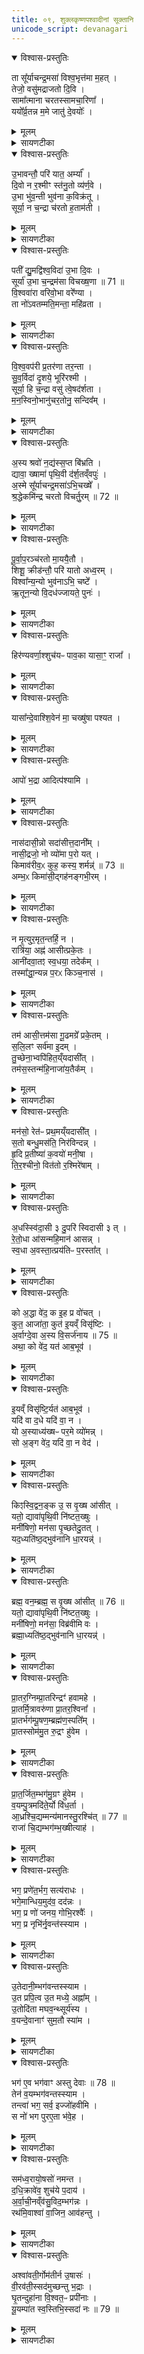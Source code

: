 ```yaml
---
title: ०९, शुक्लकृष्णपश्वादीनां सूक्तानि
unicode_script: devanagari
---
```




<details open><summary>विश्वास-प्रस्तुतिः</summary>

ता सू᳚र्याचन्द्र॒मसा॑ विश्व॒भृत्त॑मा म॒हत् ।   
तेजो॒ वसु॑मद्राजतो दि॒वि ।  
सामा᳚त्माना चरतस्सामचा॒रिणा᳚ ।  
ययो᳚र्व्र॒तन्न म॒मे जातु॑ दे॒वयोः᳚ ।  
</details>

<details><summary>मूलम्</summary>

ता सू᳚र्याचन्द्र॒मसा॑ विश्व॒भृत्त॑मा म॒हत् ।   
तेजो॒ वसु॑मद्राजतो दि॒वि ।  
सामा᳚त्माना चरतस्सामचा॒रिणा᳚ ।  
ययो᳚र्व्र॒तन्न म॒मे जातु॑ दे॒वयोः᳚ ।  
</details>

<details><summary>सायणटीका</summary>

(SB) 1अष्टमेऽन्नार्थपश्वादीनां सूक्तान्यभिहितानि । नवमे शुक्लकृष्णपश्वादीनां सूक्तान्युच्यन्ते । यदुक्तं सूत्रकारेण - 'सूर्याचन्द्रमोभ्यां यमौ श्वेतं च कृष्णं चैकयूपे' इति । यमौ एकस्मिन्गर्भे सहोत्पन्नौ । तयोः पश्वोस्सूक्ते वपयोः पुरोनुवाक्यामाह । ययोः सूर्याचन्द्रमसोर्देवयोः संबन्धि व्रतं कर्म जातु कदाचिदपि न ममे कश्चिदपि मातुं न शक्तः । एतदीयं कर्मैतावता फलेन युक्तमिति न कोऽपि परिच्छेत्तुं शक्रोति । तौ तथाविधौ सूर्याचन्द्रमसौ दिवि राजतः द्युलोके दीप्येते । कीदृशौ? विश्वभृत्तमा अतिशयेन विश्वस्य भर्तारौ पोषकौ अत एव महत् महान्तौ तेजः तेजस्विनौ वसुमत् धनवन्तौ । सामशब्देन सामभेदाद्युपायेषु चतुर्षु प्रथमोपायोऽभिधीयते । तदात्मकौ प्रजापालने सामोपायप्रधानावित्यर्थः । अत एव सामचारिणौ साम्नोपायेन सर्वजगदनुग्राहकप्रकाशरूपेण चरणशीलौ चरतः परिभ्रमतः ॥
</details>

<details open><summary>विश्वास-प्रस्तुतिः</summary>

उ॒भावन्तौ॒ परि॑ यात॒ अर्म्या᳚ ।   
दि॒वो न र॒श्मीꣳ स्त॑नु॒तो व्य॑र्ण॒वे ।   
उ॒भा भु॑व॒न्ती भुव॑ना क॒विक्र॑तू ।   
सूर्या॒ न च॒न्द्रा च॑रतो ह॒ताम॑ती ।   
</details>

<details><summary>मूलम्</summary>

उ॒भावन्तौ॒ परि॑ यात॒ अर्म्या᳚ ।   
दि॒वो न र॒श्मीꣳ स्त॑नु॒तो व्य॑र्ण॒वे ।   
उ॒भा भु॑व॒न्ती भुव॑ना क॒विक्र॑तू ।   
सूर्या॒ न च॒न्द्रा च॑रतो ह॒ताम॑ती ।   
</details>

<details><summary>सायणटीका</summary>

2अथ वपयोर्याज्यामाह - उभावन्तौ पृथिव्याः पूर्वः पश्चिमश्चेत्येताववसानभागौ अर्म्या गत्या परियातः परिक्रमणं कुरुतः दिवो न दिवीव अर्णवे समुद्रसमानेऽन्तरिक्षे रश्मीन् वितनुतः प्रसारयतः भुवना भुवन्ती लोकान्भावयन्तावुत्पादयन्तौ कविक्रतू कविर्मेधावी, क्रतुः कर्ता, कवी च तौ क्रतू च कविक्रतू हतामती हता विनाशिता प्राणिनाममतिरन्धकारनिमित्तमज्ञानं याम्यां तौ हतामती सूर्या न चन्द्रा सूर्यश्चन्द्रश्चेत्येतावुभौ चरतः संचारं कुरुतः ॥
</details>

<details open><summary>विश्वास-प्रस्तुतिः</summary>

पती᳚ द्यु॒मद्वि॑श्व॒विदा॑ उ॒भा दि॒वः ।   
सूर्या॑ उ॒भा च॒न्द्रम॑सा विचख्ष॒णा ॥ 71 ॥  
वि॒श्ववा॑रा वरिवो॒भा वरे᳚ण्या ।  
ता नो॑ऽवतम्मति॒मन्ता॒ महि॑व्रता ।  
</details>

<details><summary>मूलम्</summary>

पती᳚ द्यु॒मद्वि॑श्व॒विदा॑ उ॒भा दि॒वः ।   
सूर्या॑ उ॒भा च॒न्द्रम॑सा विचख्ष॒णा ॥ 71 ॥  
वि॒श्ववा॑रा वरिवो॒भा वरे᳚ण्या ।  
ता नो॑ऽवतम्मति॒मन्ता॒ महि॑व्रता ।  
</details>

<details><summary>सायणटीका</summary>

3अथ पुरोडाशस्य पुरोनुवाक्यामाह - द्युमत् द्युमन्तौ दीप्तिमन्ताबुभौ देवौ विश्वविदा सर्वज्ञौ दिवः पती द्युलोकस्य पालकौ वर्तेते । सूर्याचन्द्रमसा सूर्याचन्द्रमसेत्येतावुभौ विचक्षणा कुशलौ । विश्ववारा विश्वेषां शत्रूणां निवारयितारौ । वरिवा वरिवस्यमानौ सर्वैः परिचर्यमाणावुभौ देवौ वरेण्या वरणीयौ मतिमन्तौ अत्यन्तबुद्धियुक्तौ महिव्रता महता व्रतेन कर्मणा युक्तौ । ईदृशौ तावुभौ नोऽस्मानवतं रक्षतम् ॥
</details>

<details open><summary>विश्वास-प्रस्तुतिः</summary>

वि॒श्व॒वप॑री प्र॒तर॑णा तर॒न्ता ।   
सु॒व॒र्विदा॑ दृ॒शये॒ भूरि॑रश्मी ।  
सूर्या॒ हि च॒न्द्रा वसु॑ त्वे॒षद॑र्शता ।   
म॒न॒स्विनो॒भानु॑चर॒तोनु॒ सन्दिव᳚म् ।  
</details>

<details><summary>मूलम्</summary>

वि॒श्व॒वप॑री प्र॒तर॑णा तर॒न्ता ।   
सु॒व॒र्विदा॑ दृ॒शये॒ भूरि॑रश्मी ।  
सूर्या॒ हि च॒न्द्रा वसु॑ त्वे॒षद॑र्शता ।   
म॒न॒स्विनो॒भानु॑चर॒तोनु॒ सन्दिव᳚म् ।  
</details>

<details><summary>सायणटीका</summary>

4अथ पुरोडशस्य याज्यामाह - विश्ववपरी विश्वस्मिञ्जगति रश्मीनावप्तारौ विस्तारयितारौ प्रहरणा आपदां प्रकर्षेण तारयितारौ तरन्ता आकाशसमुद्रं तरन्ती सुवर्विदा स्वर्गस्य लम्भयितारौ दृशये सर्वलोकस्य दर्शनाय भूरिरश्मी प्रभूतदीप्ती सूर्या हि चन्द्रा सूर्यश्चन्द्रश्चेत्येवं प्रसिद्धौ वसु वासयितारौ त्वेषदर्शता दीप्त्या दर्शनीयौ मनस्विना दृढेन मनसा युक्तौ उभा देवाबुभौ नु क्षिप्रं दिवं द्युलोकमनुसंचरतः ॥
</details>

<details open><summary>विश्वास-प्रस्तुतिः</summary>

अ॒स्य श्रवो॑ न॒द्य॑स्स॒प्त बि॑भ्रति ।  
द्यावा॒ ख्षामा॑ पृथि॒वी द॑र्श॒तव्ँवपुः॑ ।  
अ॒स्मे सू᳚र्याचन्द्र॒मसा॑ऽभि॒चख्षे᳚ ।   
श्र॒द्धेकमि॑न्द्र चरतो विचर्तु॒रम् ॥ 72 ॥  
</details>

<details><summary>मूलम्</summary>

अ॒स्य श्रवो॑ न॒द्य॑स्स॒प्त बि॑भ्रति ।  
द्यावा॒ ख्षामा॑ पृथि॒वी द॑र्श॒तव्ँवपुः॑ ।  
अ॒स्मे सू᳚र्याचन्द्र॒मसा॑ऽभि॒चख्षे᳚ ।   
श्र॒द्धेकमि॑न्द्र चरतो विचर्तु॒रम् ॥ 72 ॥  
</details>

<details><summary>सायणटीका</summary>

5अथ हविषः पुरोनुवाक्यामाह - हे इन्द्र त्वं अस्मे अस्मदर्थं सूर्याचन्द्रमसा एतौ सूयार्चन्द्रमसावभिचक्षेऽभितः कथयसि । श्रद्धे श्रद्धार्थं कं सुखार्थं च विचर्तुरं विशेषेण त्वरा यथा भवति तथा चरतः एतावुभौ संचरतः । अस्य तवेन्द्रस्य श्रवः श्रवणीयं दर्शतं दर्शनीयं च वपुः शरीरं सप्त नद्यः गङ्गायमुनाद्याः सप्तसंख्याकास्सरितः द्यावा क्षामा पृथिवी क्षामशब्दोऽन्तरिक्षमभिधत्ते, त्रयो लोकाश्च बिभ्रति धरयन्ति । अयमर्थः - यदेतद्वृष्टिनिमित्तं जलं तदेतदिन्द्रेणोत्पादितत्वादिन्द्रस्य शरीरं, तच्च सर्वेषां प्राणिनां प्रियत्वाच्छ्रवणीयं दर्शनीयं च । तदिदं जलरूपं शरीरं सप्तनद्युपलक्षिताः सर्वा नद्यः समुद्रास्त्रयो लोकाश्च धारयन्ति । न हि जलमन्तरेण लोकत्रयव्यवहारः सिध्यतीति ॥
</details>

<details open><summary>विश्वास-प्रस्तुतिः</summary>

पू॒र्वा॒प॒रञ्च॑रतो मा॒ययै॒तौ ।   
शिशू॒ क्रीड॑न्तौ॒ परि॑ यातो अध्व॒रम् ।  
विश्वा᳚न्य॒न्यो भुव॑नाऽभि॒ चष्टे᳚ ।  
ऋ॒तून॒न्यो वि॒दध॑ज्जायते॒ पुनः॑ ।  
</details>

<details><summary>मूलम्</summary>

पू॒र्वा॒प॒रञ्च॑रतो मा॒ययै॒तौ ।   
शिशू॒ क्रीड॑न्तौ॒ परि॑ यातो अध्व॒रम् ।  
विश्वा᳚न्य॒न्यो भुव॑नाऽभि॒ चष्टे᳚ ।  
ऋ॒तून॒न्यो वि॒दध॑ज्जायते॒ पुनः॑ ।  
</details>

<details><summary>सायणटीका</summary>

6अथ हविषो याज्यामाह - एतौ सूर्याचन्द्रमसौ मायया परमेश्वरस्य शक्त्याऽनुगृहीतौ पूर्वापरं भूमेः प्राक्पश्चिमभागौ प्रति चरतः परिभ्रमणं कुरुतः । शिशू बालकाविव क्रीडन्तौ अध्वरं कस्यापि हिंसा यथा न भवति तथा परियातः । अथवा अध्वरमस्माभिरनुष्ठीयमानं यज्ञं प्राप्नुतः । उभयोर्मध्येऽन्य एक आदित्यो विश्वानि भुवनानिअभिचष्टे सर्वतः प्रकाशयति । अन्यश्चन्द्रः प्रतिपदादितिथिशुक्लकृष्णपक्षचैत्रादिमासद्वारा ऋतून्विदधत्पुनः पुनर्जायत उदयं गच्छतीत्यर्थः ॥
</details>

<details open><summary>विश्वास-प्रस्तुतिः</summary>

हिर॑ण्यवर्णा॒श्शुच॑यᳶ पाव॒का यासा॒ꣳ॒ राजा᳚ ।     
</details>

<details><summary>मूलम्</summary>

हिर॑ण्यवर्णा॒श्शुच॑यᳶ पाव॒का यासा॒ꣳ॒ राजा᳚ ।     
</details>

<details><summary>सायणटीका</summary>

7यदुक्तं सूत्रकारेण - 'अद्भ्यो वेहतम्' इति । तस्य पशोः सूक्ते षण्णामृचां प्रतीकानि दर्शयति - 'हिरण्यवर्णाः शुचयः पावकाः' इति वपायाः पुरोनुवाक्या ।

- मन्त्रः  हिर॑ण्यवर्णा॒श्शुच॑य पाव॒का यासु॑ जा॒त क॒श्यपो॒ यास्विन्द्रः॑ ।   
अ॒ग्निय्ँया गर्भ॑न्दधि॒रे विरू॑पा॒स्ता न॒ आप॒श्श स्यो॒ना भ॑वन्तु ।   

  -  टीका अतः परमग्निकाण्डमेवाग्न्यार्षेयम् ॥ तत्र कुम्भेष्टकोपधानमन्त्राः - हिरण्यवर्णा इत्याद्याः ॥ प्रथमा त्रिष्टुप् । हिरण्यवर्णाः हितरमणीयवर्णाः, हिरण्यसदृशवर्णा वा स्वच्छत्वात् । शुचयश्शुद्धाः । पावकाः शोधयित्र्यः । 'पावकादीनां छन्दसि' इतीत्वाभावः । यासु जातः कश्यपः प्रजापतिः 'तद्दशहोताऽन्वसृज्यत । प्रजापतिर्वै दशहोता' इति । यासु चेन्द्रोजातः मध्यमो विद्युदात्मा, याश्चाग्निं गर्भं दधिरे धारयन्ति, यथा 'अग्ने गर्भो अपामसि' इति । ता आपः विरूपाः नः अस्माकं शान्तिहेतवः स्योनास्सुखहेतवश्च भवन्तु ॥

'यासां राजा वरुणः' इति याज्या ।

- मन्त्रः  यासा॒ꣳ॒ राजा॒ वरु॑णो॒ याति॒ मध्ये॑ सत्यानृ॒ते अ॑व॒पश्य॒ञ्जना॑नाम् ।  
म॒धु॒श्चुत॒श्शुच॑यो॒ या पा॑व॒कास्ता न॒ आप॒श्श स्यो॒ना भ॑वन्तु ।   

  -  टीका  2द्वितीया - यासां राजेति त्रिष्टुप् ॥ यासां मध्ये वरुणो राजा वरणीयो वा आदित्यो याति सत्यानृते जनानामवपश्यन् अवहितः पश्यन् मधुश्चुतः मधुरसस्य क्षारयित्र्यः शुचय इत्यादि । गतम् ॥
</details>

<details open><summary>विश्वास-प्रस्तुतिः</summary>

यासा᳚न्दे॒वाश्शि॒वेन॑ मा॒ चख्षु॑षा पश्यत ।
</details>

<details><summary>मूलम्</summary>

यासा᳚न्दे॒वाश्शि॒वेन॑ मा॒ चख्षु॑षा पश्यत ।
</details>

<details><summary>सायणटीका</summary>

'यासां देवा दिवि कृण्वन्ति भक्षम्' इति पुरोडाशस्य पुरोनुवाक्या ।

- मन्त्रः  यासा᳚न्दे॒वा दि॒वि कृ॒ण्वन्ति॑ भ॒ख्षय्ँया अ॒न्तरि॑ख्षे बहु॒धा भव॑न्ति ।   
या पृ॑थि॒वीम्पय॑सो॒न्दन्ति॑ [1]  शु॒क्रास्ता न॒ आप॒श्श स्यो॒ना भ॑वन्तु ।    

  -  टीका 3यासां देवा इत्यादि ॥ तृतीया त्रिष्टुम् । यासामेकदेशममृतं सोमं वा देवा अपि भक्षं कृण्वन्ति । यद्वा - देवा आदित्यरश्मयः दिवि आदित्यमण्डले या भक्षं कुर्वन्ति स्थापयन्ति । कर्मणः संप्रदानत्वाच्चतुर्थ्यर्थे षष्ठी, 'धिन्विकृण्व्योरच' इत्युप्रत्ययः । याश्रान्तरिक्षे बहुधा भवन्ति बहुप्रकारा आविर्भवन्ति वर्षासु ॥ याश्च पृथिवीं पयसा स्वेनेत्यंशेन स्वेनैवांशेन, ओदनेन वा हेतुना उन्दन्ति क्लेदयन्ति शुक्रा निर्मलाः । ता न इत्यादि । गतम् ॥


'शिवेन मा चक्षुषा पश्यत' इति याज्या ।

-  मन्त्रः  शि॒वेन॑ मा॒ चख्षु॑षा पश्यतापश्शि॒वया॑ त॒नुवोप॑ स्पृशत॒ त्वच॑म्मे ।  
सर्वाꣳ॑ अ॒ग्नीꣳ र॑फ्सु॒षदो॑ हुवे वो॒ मयि॒ वर्चो॒ बल॒मोजो॒ नि ध॑त्त ।   


  - टीका चतुर्थी - शिवेनेति त्रिष्टुप् ॥ आप इति प्रथमपादान्तः । हे आपः! शिवेन शान्तेन चक्षुषा मां पश्यत । किञ्च - शिवया तनुवा शरीरेण मे त्वचमुपस्पृशत । तथा कृते अहमासादितात्मा सर्वानग्नीनप्सुषदः ये अप्सु युष्मासु सीदन्ति तान्युष्मत्सम्बन्धिनः युष्मदर्थं वा हुवे आह्वयामि । 'दीर्घादटि समानपादे' इत्युभयत्र रुत्वम्, 'तत्पुरुषे कृति बहुलम्' इति सप्तम्या अलुक् । यूयमपि मयि वर्चं अन्नं वलं सामर्थ्यं ओजस्तेजश्च निधत्त नियमेन स्था- पयत ॥
</details>

<details open><summary>विश्वास-प्रस्तुतिः</summary>

आपो॑ भ॒द्रा आदित्प॑श्यामि ।
</details>

<details><summary>मूलम्</summary>

आपो॑ भ॒द्रा आदित्प॑श्यामि ।
</details>

<details><summary>सायणटीका</summary>

'आपो भद्रा घृतमिदाप आसुः' हति हविषः पुरोनुवाक्या ।

- आपो॑ भ॒द्रा घृ॒तमिदाप॑ आसुर॒ग्नीषोमौ॑ बिभ्र॒त्याप॒ इत्ताः ।   
ती॒व्रो रसो॑ मधु॒पृचा᳚म् [3]  अ॒र॒ङ्ग॒म आ मा᳚ प्रा॒णेन॑ स॒ह वर्च॑सा गन्न् ।    

  -  टीका  9नवमी - आपो भद्रा इति त्रिष्टुप् ॥ आपो भद्राः भन्दनीयाः आप एव घृतमाज्यमासुः भवन्ति तृणादिनिष्पादनेन गवां धारकत्वात् । 'छन्दस्युभयथा' इति सार्वधातुकत्वात् असेर्लेटि न भूभावः । किञ्च - ता एव आपः अग्नीषोमौ बिभ्रति धारयन्ति खुन्नादिहः [अन्नादिना] विद्युन्निष्पत्त्याऽग्रिं रश्मिवृद्ध्या सोमम् । 'ईदग्नेः' इतीत्वम्, 'अग्नेस्तुत् स्तोमसोमाः 'इति षत्वम्, ' देवताद्वन्द्वे च' इति पूर्वोत्तरपदोर्युगपत्प्रकृतिस्वरत्वम् । तादृशीनामपां मधुपृचां मधुस्वादुना रसेन संपृक्तानां तीव्रः उद्भूतो रसः अरङ्गमः पर्याप्तगमनः कदाचिदप्यक्षीणेन प्राणेन चक्षुरादिना वर्चसा बलेन च सह मा आगन् आगच्छन्तु, तद्धेतुत्वात्प्राणादिस्थितेः । गमेः छान्दसे लुङि च्लेर्लुक् । 'मो नो धातोः' इति नत्वम् ॥

'आदित्पश्याम्युत वा शृणोमि' इति याज्या ।   
एतत्सर्वं 'हिरण्यवर्णाः शुचयः पावकाः' इत्यनुवाके व्याख्यातम् ॥

- आदित्प॑श्याम्यु॒त वा॑ शृणो॒म्या मा॒ घोषो॑ गच्छति॒ वाङ्न॑ आसाम् ।  
मन्ये॑ भेजा॒नो अ॒मृत॑स्य॒ तर्हि॒ हिर॑ण्यवर्णा॒ अतृ॑पय्ँ य॒दा वः॑ ।   


  -  टीका   10दशमी - आदिति त्रिष्टुप् ॥ प्राणेन सहागन् इत्युक्तम् । तदिदानीं समर्थयते - आदित् अनन्तरमेवाहं पश्यामि । उत अपि वा शृणोमि । घोषश्च मामागच्छति । अस्माकं वाग्रूपः आसां युष्माकमागमनेन रसेन वा । किं बहुना - तर्हि तदानीं अमृतस्य भेजान अमृतमेव भजन् अहं मन्ये तर्कयामि । पूर्ववत्कर्मणस्संप्रदानत्वाच्चतुर्थ्यर्थे षष्ठी । कदा - यदाहि हे हिरण्यवर्णाः! वः युष्माकं उतृपं युष्मत्पानेन सुहितोभवम् । तृप तृंप तृप्तौ, तौदादिकः । मुहितार्थयोगे षष्ठी ॥
</details>

<details open><summary>विश्वास-प्रस्तुतिः</summary>

नास॑दासी॒न्नो सदा॑सीत्त॒दानी᳚म् ।  
नासी॒द्रजो॒ नो व्यो॑मा प॒रो यत् ।   
किमाव॑रीव॒ᳵ कुह॒ कस्य॒ शर्मन्न्॑ ॥ 73 ॥  
अम्भ॒ᳵ किमा॑सी॒द्गह॑नङ्गभी॒रम् ।  
</details>

<details><summary>मूलम्</summary>

नास॑दासी॒न्नो सदा॑सीत्त॒दानी᳚म् ।  
नासी॒द्रजो॒ नो व्यो॑मा प॒रो यत् ।   
किमाव॑रीव॒ᳵ कुह॒ कस्य॒ शर्मन्न्॑ ॥ 73 ॥  
अम्भ॒ᳵ किमा॑सी॒द्गह॑नङ्गभी॒रम् ।  
</details>

<details><summary>सायणटीका</summary>

8यदुक्तं सूत्रकारेण - 'तत्र सलिलमुपजुहुयात्' इति । तत्र पूर्वोक्ते कर्मणि नासदासीयसूक्तगतैर्मन्त्रैर्जलद्रवेणोपहोमाः कर्तव्या इत्यर्थः । तस्मिन्मूक्ते प्रथमामृचमाह । यदा पूर्वसृष्टिः प्रलीनोत्तरसृष्टिश्च नोत्पन्ना तदानीं सदसती द्वे अपि नाभूताम् । नामरूपविशिष्टत्वेन स्पष्टं प्रतीयमानं जगत्सच्छब्देनोच्यते । नरविषाणादिसमानं शून्यमसदित्युच्यते । तदुभयं नासीत् । किंतु काचिदव्यक्तावस्थाऽऽसीत् । सा च विस्पष्टत्वाभावान्न सती, जगदुत्पादकत्वेन सद्भावान्नाप्यसती । नो सदासीदिति यत्संग्रहेणोक्तं तदेव प्रपञ्च्यते - नासीद्रजः रजश्शब्देन सत्त्वरजस्तमोगुणत्रयमुपलक्ष्यते, तत्त्रयं नासीत् । नो व्योम, आकाशवाचिना व्योमशब्देन भूतपञ्चकमुपलक्ष्यते, तदपि नासीत् । यथोक्तगुणत्रयपञ्चभूतापेक्षयाऽपर पदार्थौऽन्यो गिरिनदीसमुद्रादिको यत् यः दृश्यते सोऽपि नासीत् । यथा भुतानि नासन्स्तद्वद्भौतिकमपि नासीदित्यर्थः । अनेन भूतभौतिकगुणत्रयनिषेधेन ब्रह्माण्डस्य निषेधः संपन्नः । अण्डाद्वहिर्महत्तत्त्वाद्यावरणानि पौराणिका वदन्ति । तदेतदावरणजातमाक्षेपवाचिना किंशब्दत्रयेण निषिध्यते । आवरणस्य दृष्टिविषयभूतं किंचिदाव्रियमाणमपेक्षितम् । तत्राण्डाभावात् किमावरीवः किं नाम वस्तु तैरावरणैराव्रियेत । अतः सावरणकस्यासंभवादावरणमपि न संभवतीत्यर्थः । कुहेति देशाक्षेपः । कस्य शर्मन्निति निमित्ताक्षेपः । कुत्र देशे कस्य भोक्तुः सुखनिमित्तमिदमावरणं स्यात्, न त्वस्ति तदा कश्चिद्देशो नापि सुखस्य भोक्ता कश्चिद्विद्यते । अत्र कश्चिन्मन्दोऽवान्तरप्रलयविषयां 'आपो वा इदमग्रे सलिलमासीन्' इति श्रुतिं श्रुत्वा महाप्रलयेऽपि तथाविधं जलमस्तीति भ्राम्यति तद्भ्रमव्युदासाय जलं निषिध्यते । गहनं प्रवेष्टुमशक्यं गभीरं अगाधत्वेनावस्थातुमप्यशक्यं यदम्भस्तत् किमासीत् तदपि नासीदित्यर्थः ॥
</details>

<details open><summary>विश्वास-प्रस्तुतिः</summary>

न मृ॒त्युर॒मृत॒न्तर्हि॒ न ।  
रात्रि॑या॒ अह्न॑ आसीत्प्रके॒तः ।  
आनी॑दवा॒तꣵ स्व॒धया॒ तदेक᳚म् ।  
तस्मा᳚द्धा॒न्यन्न प॒रᳵ किञ्च॒नास॑ ।  
</details>

<details><summary>मूलम्</summary>

न मृ॒त्युर॒मृत॒न्तर्हि॒ न ।  
रात्रि॑या॒ अह्न॑ आसीत्प्रके॒तः ।  
आनी॑दवा॒तꣵ स्व॒धया॒ तदेक᳚म् ।  
तस्मा᳚द्धा॒न्यन्न प॒रᳵ किञ्च॒नास॑ ।  
</details>

<details><summary>सायणटीका</summary>

9अथ द्वितीयामृचमाह । तर्हि तस्मिन्महाप्रलयकाले प्राणिनां मृत्युः नासीत्, तेषामेवाभावात् । अत एव अमृतं जीवनमपि नासीत् । रात्रियाः प्रकेतश्चिह्नं चन्द्रनक्षत्रादि, अह्नः प्रकेतः सूर्यः तदुभयमपि नासीत् । किंतु तत् सर्वोपनिषत्प्रसिद्धमेकं ब्रह्म वस्तु स्वधया स्वस्मिन्नाश्रितया सर्वजगत्कारणरूपया मायया सहितं आनीत् चेष्टितवत् । नात्र चलनं चेष्टा, किंतु सद्भावमात्रमित्यभिप्रेत्यावातमिति विशेष्यते । वायुरहितं निश्चलमित्यर्थः । तस्मादेकस्माद्ब्रह्मणः अन्यत् किच किमपि परमुत्कृष्टं नास नैवासीत् । जगतो निषिद्धत्वान्निकृष्टं पूर्वमेव निराकृतम् । तस्मादुत्कृष्टं निकृष्टं च किममि ब्रह्मव्यतिरिक्तं नासीत् ॥
</details>

<details open><summary>विश्वास-प्रस्तुतिः</summary>

तम॑ आसी॒त्तम॑सा गू॒ढमग्रे᳚ प्रके॒तम् ।  
स॒लि॒लꣳ सर्व॑मा इ॒दम् ।  
तु॒च्छेना॒भ्वपि॑हित॒य्ँयदासी᳚त् ।   
तम॑स॒स्तन्म॑हि॒नाजा॑य॒तैक᳚म् ।  
</details>

<details><summary>मूलम्</summary>

तम॑ आसी॒त्तम॑सा गू॒ढमग्रे᳚ प्रके॒तम् ।  
स॒लि॒लꣳ सर्व॑मा इ॒दम् ।  
तु॒च्छेना॒भ्वपि॑हित॒य्ँयदासी᳚त् ।   
तम॑स॒स्तन्म॑हि॒नाजा॑य॒तैक᳚म् ।  
</details>

<details><summary>सायणटीका</summary>

10अथ तृतीयामाह । तमश्शब्देनाविद्यामायाशक्त्यादिशव्दवाच्य जगद्विकारोपादानं मूलाज्ञानमुच्यते । यथा तमः पदार्थानावृणोत्येवमिदमपि ब्रह्मतत्त्वमावृणोतीति तमश्शब्देन व्यवहारः । तादृशं जगद्विकारनिष्पादनक्षमं ब्रह्मण्याश्रितं किंचित्तम आसीत् । तेन तमसा सर्वं जगद्गूढं, यथा मृत्पिण्डे घटो गूढः यथा वा बीजे वृक्षो गूढस्तद्वत् । अन एव प्रकेतं प्रकर्षेण ज्ञातुमशक्यम् ।   
तथा च मनुना स्मर्यते -  
आसीदिदं तमोभूतमप्रज्ञातमलक्षणम् ।  
अप्रतर्क्यमविज्ञेयं प्रसुप्तमिव सर्वतः ॥ इति ॥   
तत्र दृष्टान्तः सलिलमिति । यथा वर्षे पतिता वर्षोपलाः सलिलमात्रत्वेनावशिष्यन्ते तथा सर्वं जगदिदं तम आसीत् तमोमात्ररूपेणावशिष्टमित्यर्थः । अत्र हि काणादादयोऽसत्कार्यवादनः कारणे पूर्वमविद्यमानमेव कार्यमुत्पद्यत इत्याहुः । सत्कार्यवादिनस्तु सांख्यादयः पूर्वं विद्यमानमेव कार्यमव्यक्तं सत्कारणव्यापारेण व्यक्तीभवतीत्याचक्षते । तत्र सत्कार्यवादिनां मतमेव तमसा गूढमिति श्रुत्याऽङ्गीकृतम् । आ समन्ताद्भवत्युत्पद्यत इत्याभूज्जगत् तदेतत्तुच्छेनापिहितम् । तत्त्वज्ञानमात्रेण निवर्त्यत्वात्तत्कारणं मूलाज्ञानं तुच्छं तेनापिहितं प्रलयकाल आच्छादितम् । तादृश यज्जगदासीत्तज्जगदव्यक्तं सत्पूर्वोक्तादज्ञानरूपात्तमसः सकाशान्महिना महत्त्वेनाभिव्यक्तजगद्रूपेण अजायत उत्पन्नम् । तदिदमज्ञानदृष्ट्या जगदाकारेण भासमानमपि परमार्थत एक ब्रह्मैव ॥
</details>

<details open><summary>विश्वास-प्रस्तुतिः</summary>

मन॑सो॒ रेत॑ᳶ प्रथ॒मय्ँयदासी᳚त् ।  
स॒तो बन्धु॒मस॑ति॒ निर॑विन्दन्न् ।  
हृ॒दि प्र॒तीष्या॑ क॒वयो॑ मनी॒षा ।   
ति॒र॒श्चीनो॒ वित॑तो र॒श्मिरे॑षाम् ।   
</details>

<details><summary>मूलम्</summary>

मन॑सो॒ रेत॑ᳶ प्रथ॒मय्ँयदासी᳚त् ।  
स॒तो बन्धु॒मस॑ति॒ निर॑विन्दन्न् ।  
हृ॒दि प्र॒तीष्या॑ क॒वयो॑ मनी॒षा ।   
ति॒र॒श्चीनो॒ वित॑तो र॒श्मिरे॑षाम् ।   
</details>

<details><summary>सायणटीका</summary>

11अथ चतुर्थीमाह । परव्रह्मसंबन्धिनो मनसः प्रथमं रेत आद्यं कार्यं यदासीत्तत्कार्यमग्रे सृष्ट्यादौ कामो भूत्वाऽधिसमवर्तत आधिक्येनाविरभूत् । अयमर्थः - यदेतदेकमेवाद्वितीयं 'सत्यं ज्ञानमनन्तं ब्रह्म' इत्येवंरूपं वस्तु सृष्टेः पूर्वं तमसाऽऽवृतमासीत् तस्य तमोविशिष्टस्य ब्रह्मणः सिसृक्षारूपं यन्मन आदावुत्पन्नं तस्य मनसः काम एव प्रथमकार्यभूतः पदार्थः । स च काम उपनिषदि स्पष्टमाम्नातः - 'सोऽकामयत बहु स्यां प्रजायेय' इति । एकोऽद्वितीयरूपोऽहमेव बहुविधो भवेयम् । तत्रायमुपायः पूर्वमवस्थितमद्वितीयरूपमनुपमृद्य प्रकर्षेण मायाकल्पितजगद्रूपेणो-
त्पद्येयेति तस्य वाक्यस्यार्थः । स च कामः सतः बन्धुरिदानीं सत्त्वेन प्रतीयमानस्य भूतभौतिकरूपस्य जगतोऽसच्छब्दाभिधेये तमस्यव्यक्ते बन्धनहेतुः । कामो ह्यज्ञाने सर्वं व्यवहारं बध्नाति । यथा निद्राणे पुरुषे समुत्पन्ना चित्तवृत्तिर्नानाविधं स्वप्नव्यवहारं बध्नाति, यथा वा जागरणेऽप्यत्यन्तमलभ्ये विषये समुत्पन्ना तृष्णा सुखदुःखपर्यन्तं मनोराज्यरूपं व्यवहारं बध्नाति, एवमयं परमेश्वरस्य कामः देवतिर्यङ्मनुष्यादिसर्वव्यवहारं बध्नाति । कवयो विद्वांसो वेदान्तपारं गता हृदि हृदयकमले मनीषा स्वबुद्ध्या प्रतीष्य विचार्य असति अव्यक्ते तमसि कामं सत उत्पत्स्यमानस्य जगतो बन्धुं बन्धनहेतुं निरविन्दन् निश्चितवन्तः । कामस्य सर्वव्यवहारहेतुत्वं वाजसनेयिनः समामनन्ति - 'अथो खल्वाहुः काममय एवायं पुरुषः' इति । व्यासोऽपि स्मरति- 'कामबन्धनमेवेदं नान्यदस्तीह बन्धनम्' इति । अस्मदनुभवोऽपि तथा दृश्यते । सर्वो हिं पुरुषः प्रथमं किंचित्कामयित्वा तदर्थं प्रयतमानः सुखं दुःखं वा लभते । तस्माच्छ्रुतिस्मृत्यनुभवसिद्धत्वात्काम एव सर्वव्यवहारहेतुरिति विदुषां निश्चयः ॥
</details>

<details open><summary>विश्वास-प्रस्तुतिः</summary>

अ॒धस्स्वि॑दा॒सी ३ दु॒परि॑ स्विदासी ३ त् ।  
रे॒तो॒धा आ॑सन्महि॒मान॑ आसन्न् ।  
स्व॒धा अ॒वस्ता॒त्प्रय॑तिᳶ प॒रस्ता᳚त् ।  
</details>

<details><summary>मूलम्</summary>

अ॒धस्स्वि॑दा॒सी ३ दु॒परि॑ स्विदासी ३ त् ।  
रे॒तो॒धा आ॑सन्महि॒मान॑ आसन्न् ।  
स्व॒धा अ॒वस्ता॒त्प्रय॑तिᳶ प॒रस्ता᳚त् ।  
</details>

<details><summary>सायणटीका</summary>

12अथ पञ्चमामीह । रश्मिः सूर्यरश्मिसमानः कश्चित्स्वयंप्रकाशश्चैतन्यपदार्थः । एषां भूतभौतिकरूपाणां जगद्वस्तूनां मध्ये तिरश्चीनः तिर्यग्वर्तमानो विततो व्याप्तः स चैतन्यरूपः परमात्माऽमीषां पदार्थानामधोभागेऽवस्थितः किं वोपरिभागेऽवस्थितः । स्विच्छब्दौ विकल्पितपक्षद्वयसूचनार्थौ । प्लुऽतिर्विचारद्वयद्योतनार्था । अयमभिमायः - सोऽयं प्रकाश. कश्चिच्चैतन्यपदार्थः सर्वेषां वस्तूनां मध्ये पर्यालोच्यमानो दीर्घतन्तुवत्तिर्यग्भूतो व्याप्यावभासते । अधः पर्यालोच्यमानस्तत्राप्यवभासते । उपरि पर्यालोच्यमानस्तत्राप्यवभासते । तस्मादध ऊर्ध्वं मध्ये च भासमानत्वादेकत्रैवावस्थित इति वक्तुमशक्यः । यथा घटस्योपादानभूतो मृत्पिण्डो घटस्याधऊर्ध्वमध्यभागेषु सर्वेष्वनुवर्तते, एवं तत्तत्पदार्थोपादानानि तत्तत्कार्थेषु व्याप्यैव वर्तन्ते । एवमयं परमात्माऽपि स्वकार्येषु व्याप्य वर्तमानस्सन्नध आसीदित्येव वोपर्यासीदित्येव वा निश्चेतुमशक्य इति । सर्व एते पदार्थाः भूतभौतिकरूपाः पूर्वोक्तस्य विततरश्मिरूपस्य स्वप्रकाशचैतन्यस्य रेतोधाः साररूपधारिण आसन् । तत्र चिदेकरसस्य हि वस्तुनः सद्रूपं सारं तच्च सर्वे पदार्था धारयन्ति अस्तीत्येव स्वरूपेण सर्वेषामवभासमानत्वात् । ते च सद्रूपधारिणः सर्वे महिमानः गिरिनद्यादिरूपेण महान्त आसन् । एवं स्वधाशब्दवाच्यमायाविद्यादिशब्देनाभिधीयमाना पारमेश्वरी शक्तिरवस्तात् अधमं कारणम् । प्रयतिः, सा शक्तिः प्रयतते यस्पिन्परमात्मनि सोऽयं शक्तिप्रयत्नाधारः परमात्मा प्रयति । स च परस्तात्परममुत्तमं कारणम् । तावेतौ शक्तिपरमात्मानावेव जगत्कारणभूतैः प्रकृतिपुरुषाविति शास्त्रेषु व्यपदिश्येते ॥
</details>

<details open><summary>विश्वास-प्रस्तुतिः</summary>

को अ॒द्धा वे॑द॒ क इ॒ह प्र वो॑चत् ।  
कुत॒ आजा॑ता॒ कुत॑ इ॒यव्ँ विसृ॑ष्टिः ।  
अ॒र्वाग्दे॒वा अ॒स्य वि॒सर्ज॑नाय ॥ 75 ॥  
अथा॒ को वे॑द॒ यत॑ आब॒भूव॑ ।  
</details>

<details><summary>मूलम्</summary>

को अ॒द्धा वे॑द॒ क इ॒ह प्र वो॑चत् ।  
कुत॒ आजा॑ता॒ कुत॑ इ॒यव्ँ विसृ॑ष्टिः ।  
अ॒र्वाग्दे॒वा अ॒स्य वि॒सर्ज॑नाय ॥ 75 ॥  
अथा॒ को वे॑द॒ यत॑ आब॒भूव॑ ।  
</details>

<details><summary>सायणटीका</summary>

13अथ षष्ठीमाह - अत्र केचिदागममुपेक्ष्य स्वस्वबुद्धिवलादन्यथाऽन्यथोत्प्रेक्षन्ते । तथाहि परमाणवो मूलकारणमिति काणादगौतमादयो मन्यन्ते । स्वतन्त्रमचेतनं प्रधानं जगतो मूलकारणमिति कपिलप्रभृतयः । शून्यादितो जगदुत्पत्तिरिति माध्यमिकाः । जगतः कारणमेव नास्ति स्वभावत एवावतिष्ठत इति लोकायतिकाः । ते सर्वेऽपि भ्रान्ता एव । कोऽद्धा वेद जगत्कारणं को नाम पुरुषः साक्षादवगच्छति । अनवगत्य च क इह प्रवोचत् स्वयमदृष्ट्वा को नाम जगत्कारणमीदृगिति वक्तुं शक्नोति । कोऽयमत्र वक्तव्यांश इति चेदुच्यते - इयं विविधा सृष्टिः कुत आजाता कस्मादुपादानकारणात्सर्वत उत्पन्ना, पुनरपि कुतो निमित्तादुत्पन्नेति तदिदमुपादाननिमित्तं च वक्तव्यम् । तच्च वक्तुमशक्यम् । कुतोऽशक्तिरिति चेदुच्यते - किं देवा एतद्ब्रूयुः, उतान्यः कश्चिन्मनुष्यः । न तावद्देवा वक्तुं शक्ताः ते ह्यस्य जगतो विसर्जनाय विविधसृष्टेरर्वागेव विद्यन्ते । न तु सृष्टेः पूर्वं ते सन्ति । यदा देवानाममीदृशी गतिस्तदानीं यतो जगदाबभूव तत्कारणं वक्तुमन्यः को वा वेद । देवाश्च मनुष्याश्च सृष्टेः प्रागवस्थां न तावत्प्रत्यक्षेण पश्यन्ति तदानीं स्वयमेवाभावात् । नाप्यनुमातुं शक्ताः तद्योग्ययोर्हेतुदृष्टान्तयोरभावान् । तस्मादतिगम्भीरमिदं परमार्थतत्त्वं वेदैकसमधिगम्यमित्यभिप्रायः ॥
</details>

<details open><summary>विश्वास-प्रस्तुतिः</summary>

इ॒यव्ँ विसृ॑ष्टि॒र्यत॑ आब॒भूव॑ ।  
यदि॑ वा द॒धे यदि॑ वा॒ न ।   
यो अ॒स्याध्य॑ख्षᳶ पर॒मे व्यो॑मन्न् ।   
सो अ॒ङ्ग वे॑द॒ यदि॑ वा॒ न वेद॑ ।  
</details>

<details><summary>मूलम्</summary>

इ॒यव्ँ विसृ॑ष्टि॒र्यत॑ आब॒भूव॑ ।  
यदि॑ वा द॒धे यदि॑ वा॒ न ।   
यो अ॒स्याध्य॑ख्षᳶ पर॒मे व्यो॑मन्न् ।   
सो अ॒ङ्ग वे॑द॒ यदि॑ वा॒ न वेद॑ ।  
</details>

<details><summary>सायणटीका</summary>

14अथ सप्तमीमाह । इयं दृश्यमाना भूतभोतिकरूपा विविधा सृष्टिर्यत उपादानकारणादाबभूव सर्वत उत्पन्ना तदुपादानकारणं यदि वा किंचित्स्वरूपं धृत्वाऽवतिष्ठते यदि वा तस्य स्वरूपमेव नास्ति तमिमं निर्णयं यः परमेश्वरोऽस्य जगतोऽध्यक्षः स्वामी सो अङ्ग वेद स एव वेद यदि वा सोऽपि न वेद । ईशित्रीशितव्यादिलौकिकव्यवहारदृष्ट्या सो अङ्ग वेदेत्युक्तम् । 'यत्र त्वस्य सर्वमात्मैवाभूत्तत्केन कं पश्येत्' इत्यादिसर्वव्यवहारातीतपरमार्थदृष्ट्या यदि वा न वेदेत्युक्तम् । अतो मनुष्यादिषु तद्वेदनशङ्काऽपि दूरापेता ॥
</details>

<details open><summary>विश्वास-प्रस्तुतिः</summary>

किꣵस्वि॒द्वन॒ङ्क उ॒ स वृ॒ख्ष आ॑सीत् ।  
यतो॒ द्यावा॑पृथि॒वी नि॑ष्टत॒ख्षुः ।   
मनी॑षिणो॒ मन॑सा पृ॒च्छतेदु॒तत् ।   
यद॒ध्यति॑ष्ठ॒द्भुव॑नानि धा॒रयन्न्॑ ।  
</details>

<details><summary>मूलम्</summary>

किꣵस्वि॒द्वन॒ङ्क उ॒ स वृ॒ख्ष आ॑सीत् ।  
यतो॒ द्यावा॑पृथि॒वी नि॑ष्टत॒ख्षुः ।   
मनी॑षिणो॒ मन॑सा पृ॒च्छतेदु॒तत् ।   
यद॒ध्यति॑ष्ठ॒द्भुव॑नानि धा॒रयन्न्॑ ।  
</details>

<details><summary>सायणटीका</summary>

15अथाष्टमीमाह । लोके हि गृहं चिकीर्षुः पुमान् वनं गत्वा तत्र कंचिद्वृक्षं छित्वा तदीयैः काष्ठैर्गृहं निर्मिमीते । तद्दृष्टान्तेनात्रापि यतः यस्माद्वनजन्याद्वृक्षात् द्यावापृथिवी द्युलोकभूलोकौ निष्टतक्षुः तक्षणेन निर्मितारो निर्मितवन्तः । तादृशं वनं किंस्विद्भवेत् । कश्च तादृशः स वृक्ष आसीत् । हे मनीषिणो बुद्धिमन्तः मनसा स्वकीयेन विचार्य तदिदमर्थद्वयमाचार्यसमीपे पृच्छत । किंच यत्कारणभूतं वस्तु भुवनानि सर्वाल्ँ लोकान् स्वात्मनि धारयन्नध्यतिष्ठत् नियमनमकरोत् तदिदु तदपि वस्तु पृच्छत ॥
</details>

<details open><summary>विश्वास-प्रस्तुतिः</summary>

ब्रह्म॒ वन॒म्ब्रह्म॒ स वृ॒ख्ष आ॑सीत् ॥ 76 ॥  
यतो॒ द्यावा॑पृथि॒वी नि॑ष्टत॒ख्षुः ।   
मनी॑षिणो॒ मन॑सा॒ विब्र॑वीमि वः ।  
ब्रह्मा॒ध्यति॑ष्ठ॒द्भुव॑नानि धा॒रयन्न्॑ ।  
</details>

<details><summary>मूलम्</summary>

ब्रह्म॒ वन॒म्ब्रह्म॒ स वृ॒ख्ष आ॑सीत् ॥ 76 ॥  
यतो॒ द्यावा॑पृथि॒वी नि॑ष्टत॒ख्षुः ।   
मनी॑षिणो॒ मन॑सा॒ विब्र॑वीमि वः ।  
ब्रह्मा॒ध्यति॑ष्ठ॒द्भुव॑नानि धा॒रयन्न्॑ ।  
</details>

<details><summary>सायणटीका</summary>

16अथ नवभीमाह । यदुक्तं मनीषिणां प्रश्नत्रयं तस्याचार्य उत्तरं ब्रूते । यस्माद्वनजन्याद्वृक्षात् द्यावापृथिव्यौ निर्मिते तद्वनस्थानीयं तद्वृक्षस्थानीयं ब्रह्मैव, तस्य सर्वशक्तित्वात् । यस्योत्पाद्यस्य या सामग्र्यपेक्षिता सा सर्वा तस्मिन्विद्यते । तदेव ब्रह्म सर्वाणि भुवनानि स्वस्मिन् धारयति नियमयति च । हे मनीषिणः आचार्योऽहं मनसा निश्चित्य वः युष्मभ्यं विब्रवीमि विविधमुत्तरं ब्रवीमि ॥
</details>

<details open><summary>विश्वास-प्रस्तुतिः</summary>

प्रा॒तर॒ग्निम्प्रा॒तरिन्द्रꣳ॑ हवामहे ।   
प्रा॒तर्मि॒त्रावरु॑णा प्रा॒तर॒श्विना᳚ ।   
प्रा॒तर्भग॑म्पू॒षण॒म्ब्रह्म॑ण॒स्पति᳚म् ।   
प्रा॒तस्सोम॑मु॒त रु॒द्रꣳ हु॑वेम ।  
</details>

<details><summary>मूलम्</summary>

प्रा॒तर॒ग्निम्प्रा॒तरिन्द्रꣳ॑ हवामहे ।   
प्रा॒तर्मि॒त्रावरु॑णा प्रा॒तर॒श्विना᳚ ।   
प्रा॒तर्भग॑म्पू॒षण॒म्ब्रह्म॑ण॒स्पति᳚म् ।   
प्रा॒तस्सोम॑मु॒त रु॒द्रꣳ हु॑वेम ।  
</details>

<details><summary>सायणटीका</summary>

17यदुक्तं सूत्रकारेण - 'भगाय वाशिताम्' इति । गर्भधारणयोग्या वाशिता । तस्य पशोः सूक्तस्य वपाया पुरोनुवाक्यामाह । प्रातःकालेऽग्न्यादीन्देवानाह्वयामः । प्रतिदेवं वाक्यभेदेन प्राधान्यद्योतनाय प्रातश्शब्दावृत्तिः । यत्रावृत्तिर्नास्ति तत्राप्यावृत्तिरुन्नेया ॥
</details>

<details open><summary>विश्वास-प्रस्तुतिः</summary>

प्रा॒त॒र्जित॒म्भग॑मु॒ग्रꣳ हु॑वेम ।   
व॒यम्पु॒त्रमदि॑ते॒र्यो वि॑ध॒र्ता ।   
आ॒ध्रश्चि॒द्यम्मन्य॑मानस्तु॒रश्चि॑त् ॥ 77 ॥  
राजा॑ चि॒द्यम्भग॑म्भ॒ख्षीत्याह॑ ।  
</details>

<details><summary>मूलम्</summary>

प्रा॒त॒र्जित॒म्भग॑मु॒ग्रꣳ हु॑वेम ।   
व॒यम्पु॒त्रमदि॑ते॒र्यो वि॑ध॒र्ता ।   
आ॒ध्रश्चि॒द्यम्मन्य॑मानस्तु॒रश्चि॑त् ॥ 77 ॥  
राजा॑ चि॒द्यम्भग॑म्भ॒ख्षीत्याह॑ ।  
</details>

<details><summary>सायणटीका</summary>

18अथ वपाया याज्यामाह । प्रातःकाले जितं जययुक्तमुग्रं वैरिषु तीव्रं भगं देवं हुवेम आह्वयामः । कीदृशम्? अदितेः पुत्रमादित्यं, य आदित्यो विशेषेण जगतो धारयिता तमिति पूर्वत्रान्वयः । आध्रश्चित् दरिद्रोऽपि यं देवमभिमतप्रदं मन्यमानः भगं देवं भक्षीत्याह भजनं करोमीति ब्रूते, तथा तुरश्चित् कार्येषु त्वरमाणोऽपि यं भगं कार्यसाधकं मन्यमानो भजेयेति ब्रूते, तथा राजाचित् रजाऽपि यं भगं राज्यसाधकं मन्यमानो भजेयेति ब्रूते तं भगमाह्वयाम इति पूवत्रान्वयः ॥
</details>

<details open><summary>विश्वास-प्रस्तुतिः</summary>

भग॒ प्रणे॑त॒र्भग॒ सत्य॑राधः ।  
भगे॒मान्धिय॒मुद॑व॒ दद॑न्नः ।  
भग॒ प्र णो॑ जनय॒ गोभि॒रश्वैः᳚ ।  
भग॒ प्र नृभि॑र्नृ॒वन्त॑स्स्याम ।  
</details>

<details><summary>मूलम्</summary>

भग॒ प्रणे॑त॒र्भग॒ सत्य॑राधः ।  
भगे॒मान्धिय॒मुद॑व॒ दद॑न्नः ।  
भग॒ प्र णो॑ जनय॒ गोभि॒रश्वैः᳚ ।  
भग॒ प्र नृभि॑र्नृ॒वन्त॑स्स्याम ।  
</details>

<details><summary>सायणटीका</summary>

19अथ पुरोडाशस्य पुरोनुवाक्यामाह । हे प्रणेतः प्रकर्षेण नेतुं कुशल हे भगदेव अस्मान् कर्मणि प्रणयेति शेषः । हे सत्यराधः सत्यधन भगदेव अस्मभ्यं धनं देहीति शेषः । हे भग नोऽस्मभ्यमिमां धियं ददत् कर्मानुष्ठानबुद्धिं प्रयच्छन् उदव उत्कर्षेण रक्ष । हे भगदेव नः अस्मान् गोभिरश्वैः प्रजनय तद्युक्तान् कुर्वित्यर्थः । हे भग त्वत्प्रसादाद्वयं नृभिः पुत्रपौत्रादिभिः पुरुषैः नृवन्तः पुरुषवन्तः स्याम ॥
</details>

<details open><summary>विश्वास-प्रस्तुतिः</summary>

उ॒तेदानी॒म्भग॑वन्तस्स्याम ।   
उ॒त प्रपि॒त्व उ॒त मध्ये॒ अह्ना᳚म् ।   
उ॒तोदि॑ता मघव॒न्थ्सूर्य॑स्य ।   
व॒यन्दे॒वानाꣳ॑ सुम॒तौ स्या॑म ।  
</details>

<details><summary>मूलम्</summary>

उ॒तेदानी॒म्भग॑वन्तस्स्याम ।   
उ॒त प्रपि॒त्व उ॒त मध्ये॒ अह्ना᳚म् ।   
उ॒तोदि॑ता मघव॒न्थ्सूर्य॑स्य ।   
व॒यन्दे॒वानाꣳ॑ सुम॒तौ स्या॑म ।  
</details>

<details><summary>सायणटीका</summary>

20अथ पुरोडाशस्य याज्यामाह । उतेदानीमस्मिन्कालेऽपि भगवन्तः अनेन भगेन देवेन युक्ताः स्याम । उत प्रपित्वे सायंकालेऽपि, उत अह्नां मध्ये मथ्याह्नकालेऽपि, उतोदिता उदयकालेऽपि भतेन देवेन युक्ताः स्याम । हे मघवन् देव वयं सूर्यस्य तव सुमतौ स्याम अनुग्रहबुद्धौ तिष्ठेम ॥
</details>

<details open><summary>विश्वास-प्रस्तुतिः</summary>

भग॑ ए॒व भग॑वाꣳ अस्तु देवाः ॥ 78 ॥  
तेन॑ व॒यम्भग॑वन्तस्स्याम ।   
तन्त्वा॑ भग॒ सर्व॒ इज्जो॑हवीमि ।  
स नो॑ भग पुरए॒ता भ॑वे॒ह ।  
</details>

<details><summary>मूलम्</summary>

भग॑ ए॒व भग॑वाꣳ अस्तु देवाः ॥ 78 ॥  
तेन॑ व॒यम्भग॑वन्तस्स्याम ।   
तन्त्वा॑ भग॒ सर्व॒ इज्जो॑हवीमि ।  
स नो॑ भग पुरए॒ता भ॑वे॒ह ।  
</details>

<details><summary>सायणटीका</summary>

21अथ हविषः पुरोनुवाक्यामाह । हे देवाः भगाख्यो देव एव मगवानस्तु तेन देवेन भगवन्तः सौभाग्यवन्तः स्याम । हे भगाख्य देव तं तादृशं त्वां सर्वइत् सर्व एव लोकः जोहवीमि आह्वयतीत्यर्थः । हे भगदेव स त्वमिह अस्मिन् कर्मणि नोऽस्माकं पुर एता पुरतो गन्ता भव ॥
</details>

<details open><summary>विश्वास-प्रस्तुतिः</summary>

सम॑ध्व॒रायो॒षसो॑ नमन्त ।  
द॒धि॒क्रावे॑व॒ शुच॑ये प॒दाय॑ ।   
अ॒र्वा॒ची॒नव्ँव॑सु॒विद॒म्भग॑न्नः ।  
रथ॑मि॒वाश्वा॑ वा॒जिन॒ आव॑हन्तु ।  
</details>

<details><summary>मूलम्</summary>

सम॑ध्व॒रायो॒षसो॑ नमन्त ।  
द॒धि॒क्रावे॑व॒ शुच॑ये प॒दाय॑ ।   
अ॒र्वा॒ची॒नव्ँव॑सु॒विद॒म्भग॑न्नः ।  
रथ॑मि॒वाश्वा॑ वा॒जिन॒ आव॑हन्तु ।  
</details>

<details><summary>सायणटीका</summary>

22अथ हविषो याज्यामाह - अस्य भगदेवस्य प्रसादादुषसः उषःकालदेवताः अध्वराय यज्ञनिष्पत्त्यर्थं संनमन्त समनमन्त । तत्र दृष्टान्तः - दधिक्रावेत्यश्वस्य नाम । अश्वो यथाऽऽधानकाले शुचयेऽग्निनिष्पत्तये पदाय आहवनीयायतने संभाराणामुत्तरतः पादेनाक्रमणाय संप्राप्नोति तथैवोषःकालदेवता अपि प्राप्नुवन्तु । अन्योऽपि दृष्टान्त उच्यते - वाजिनो वेगवन्तोऽश्वा यथा रथमावहन्ति, तथा नोऽर्वाचीनमस्माकमभिमुखं वसुविदं धनस्य लब्धारं भगदेवमावहन्तु इह र्कमण्यानयन्तु ॥
</details>

<details open><summary>विश्वास-प्रस्तुतिः</summary>

अश्वा॑वती॒र्गोम॑तीर्न उ॒षासः॑ ।  
वी॒रव॑ती॒स्सद॑मुच्छन्तु भ॒द्राः ।   
घृ॒तन्दुहा॑ना वि॒श्वत॒ᳶ प्रपी॑नाः ।   
यू॒यम्पा॑त स्व॒स्तिभि॒स्सदा॑ नः ॥ 79 ॥  
</details>

<details><summary>मूलम्</summary>

अश्वा॑वती॒र्गोम॑तीर्न उ॒षासः॑ ।  
वी॒रव॑ती॒स्सद॑मुच्छन्तु भ॒द्राः ।   
घृ॒तन्दुहा॑ना वि॒श्वत॒ᳶ प्रपी॑नाः ।   
यू॒यम्पा॑त स्व॒स्तिभि॒स्सदा॑ नः ॥ 79 ॥  
</details>

<details><summary>सायणटीका</summary>

23अथ हविष एव विकल्पिता याज्यामाह । अश्वावतीः बहुभिगोभिर्युक्ताः वीरवतीः पुत्रपौत्रादिभिर्वीरैर्युक्ताः भद्राः कल्याणरूपाः घृतं दुहाना घृतक्षीरादिद्रव्याणि संपादयन्त्यः विश्वतः प्रपीनाः सर्वमपि जगप्रकर्षेणाप्याययन्त्यः उषासः यथोक्तगुणविशिष्टा उषःकालदेवता भगस्य प्रसादात् सदं सदनं कर्मानुष्ठानस्थानं प्रत्युच्छन्तु प्रभातं कुर्वन्तु । हे उषासः यूयं स्वस्तिभिः क्षेमरूपैः फलप्रदानैः नः अस्मान् पात रक्षत ॥   

अत्र विनियोगसंग्रहः-  
ता सूर्येति पशुद्वंद्वे चन्द्रसूर्याख्यदेवते ।  
हिरण्याद्भ्यो वेहति स्यान्नासत्तत्रोपहोमकः ॥ १ ॥  


प्रातरग्निमिति प्रोक्तं पशौ स्याद्भगदेवके ।   
वेदार्थस्य प्रकाशेन तमो हार्दं निवारयन् ।   
पुमर्थांश्चतुरो देयाद्विद्यातीर्थमहेश्वरः ॥ २ ॥   


इति श्रमिद्राजाधिराजपरमेश्वरवैदिकमार्गप्रवर्तकश्रीवीरहरिहरभूपालसाम्राज्यधुरंधरसायणाचार्यविरचिते माधवीये वेदार्थप्रकाशे कृष्णयजुर्वेदीयतैत्तिरीयब्राह्मणभाष्ये अष्टमप्रपाठके नवमोऽनुवाकः ॥  


द्वितीयाष्टकं समाप्तम् ॥


ओं तत्सत् ॥  

</details>


